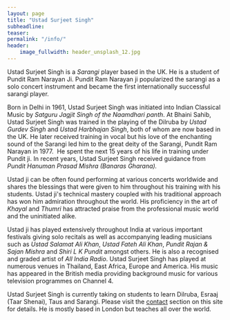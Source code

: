 ```yaml
---
layout: page
title: "Ustad Surjeet Singh"
subheadline:
teaser:
permalink: "/info/"
header:
    image_fullwidth: header_unsplash_12.jpg
---
```

Ustad Surjeet Singh is a *Sarangi* player based in the UK. He is a student of Pundit Ram Narayan Ji. 
Pundit Ram Narayan ji popularized the sarangi as a solo concert instrument and became the first internationally successful sarangi player.

Born in Delhi in 1961, Ustad Surjeet Singh was initiated into Indian Classical Music by *Satguru Jagjit Singh of the Naamdhari panth*. 
At Bhaini Sahib, Ustad Surjeet Singh was trained in the playing of the Dilruba by *Ustad Gurdev Singh* and *Ustad Harbhajan Singh*, both of whom are now based in the UK.
He later received training in vocal but his love of the enchanting sound of the Sarangi led him to the great deity of the Sarangi, Pundit Ram Narayan in 1977. &nbsp;He spent the next 15 years of his life in training under Pundit ji. 
In recent years, Ustad Surjeet Singh received guidance from *Pundit Hanuman Prasad Mishra (Banaras Gharana).*

Ustad ji can be often found performing at various concerts worldwide and shares the blessings that were given to him throughout his training with his students. 
Ustad ji's technical mastery coupled with his traditional approach has won him admiration throughout the world. His proficiency in the art of *Khayal* and *Thumri* has attracted praise from the professional music world and the uninitiated alike.

Ustad ji has played extensively throughout India at various important festivals giving solo recitals as well as accompanying leading musicians such as *Ustad Salamat Ali Khan*, *Ustad Fateh Ali Khan*, *Pundit Rajan & Sajan Mishra* and *Shiri L K Pundit* amongst others. 
He is also a recognised and graded artist of *All India Radio*. Ustad Surjeet Singh has played at numerous venues in Thailand, East Africa, Europe and America.
His music has appeared in the British media providing background music for various television programmes on Channel 4.

Ustad Surjeet Singh is currently taking on students to learn Dilruba, Esraaj (Taar Shenai), Taus and Sarangi. Please visit the [contact](/contact) section on this site for details. 
He is mostly based in London but teaches all over the world.